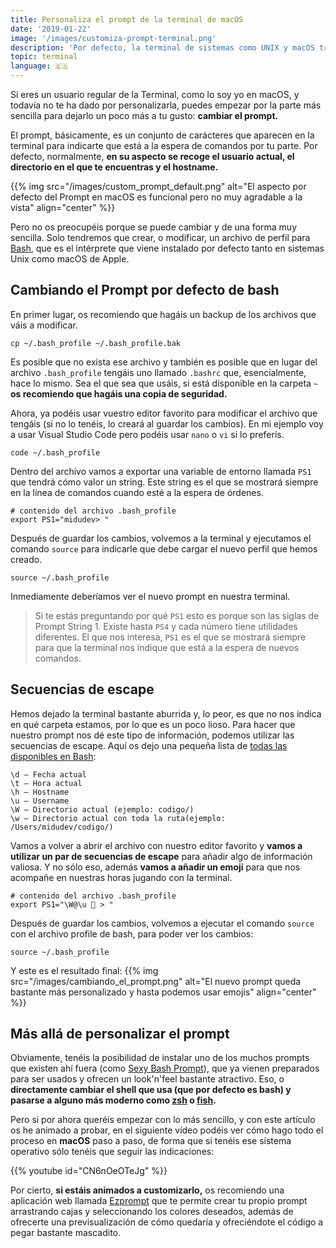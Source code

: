 ```yaml
---
title: Personaliza el prompt de la terminal de macOS
date: '2019-01-22'
image: '/images/customiza-prompt-terminal.png'
description: 'Por defecto, la terminal de sistemas como UNIX y macOS traen bash pero su aspecto no es el más bonito. Y las apariencias importan. ¡Vamos a arreglarlo!'
topic: terminal
language: 🇪🇸
---
```


Si eres un usuario regular de la Terminal, como lo soy yo en macOS, y todavía no te ha dado por personalizarla, puedes empezar por la parte más sencilla para dejarlo un poco más a tu gusto: **cambiar el prompt.**

El prompt, básicamente, es un conjunto de carácteres que aparecen en la terminal para indicarte que está a la espera de comandos por tu parte. Por defecto, normalmente, **en su aspecto se recoge el usuario actual, el directorio en el que te encuentras y el hostname.**

{{% img src="/images/custom_prompt_default.png" alt="El aspecto por defecto del Prompt en macOS es funcional pero no muy agradable a la vista" align="center" %}}

Pero no os preocupéis porque se puede cambiar y de una forma muy sencilla. Solo tendremos que crear, o modificar, un archivo de perfil para [Bash](https://es.wikipedia.org/wiki/Bash), que es el intérprete que viene instalado por defecto tanto en sistemas Unix como macOS de Apple.

## Cambiando el Prompt por defecto de bash

En primer lugar, os recomiendo que hagáis un backup de los archivos que váis a modificar.

```terminal
cp ~/.bash_profile ~/.bash_profile.bak
```

Es posible que no exista ese archivo y también es posible que en lugar del archivo `.bash_profile` tengáis uno llamado `.bashrc` que, esencialmente, hace lo mismo. Sea el que sea que usáis, si está disponible en la carpeta `~` **os recomiendo que hagáis una copia de seguridad.**

Ahora, ya podéis usar vuestro editor favorito para modificar el archivo que tengáis (si no lo tenéis, lo creará al guardar los cambios). En mi ejemplo voy a usar Visual Studio Code pero podéis usar `nano` o `vi` si lo preferís.

```terminal
code ~/.bash_profile
```

Dentro del archivo vamos a exportar una variable de entorno llamada `PS1` que tendrá cómo valor un string. Este string es el que se mostrará siempre en la línea de comandos cuando esté a la espera de órdenes.

```
# contenido del archivo .bash_profile
export PS1="midudev> "
```

Después de guardar los cambios, volvemos a la terminal y ejecutamos el comando `source` para indicarle que debe cargar el nuevo perfil que hemos creado.

```
source ~/.bash_profile
```

Inmediamente deberíamos ver el nuevo prompt en nuestra terminal.

> Si te estás preguntando por qué `PS1` esto es porque son las siglas de Prompt String 1. Existe hasta `PS4` y cada número tiene utilidades diferentes. El que nos interesa, `PS1` es el que se mostrará siempre para que la terminal nos indique que está a la espera de nuevos comandos.

## Secuencias de escape

Hemos dejado la terminal bastante aburrida y, lo peor, es que no nos indica en qué carpeta estamos, por lo que es un poco lioso. Para hacer que nuestro prompt nos dé este tipo de información, podemos utilizar las secuencias de escape. Aquí os dejo una pequeña lista de [todas las disponibles en Bash](http://tldp.org/HOWTO/Bash-Prompt-HOWTO/bash-prompt-escape-sequences.html):

```
\d – Fecha actual
\t – Hora actual
\h – Hostname
\u – Username
\W – Directorio actual (ejemplo: codigo/)
\w – Directorio actual con toda la ruta(ejemplo: /Users/midudev/codigo/)
```

Vamos a volver a abrir el archivo con nuestro editor favorito y **vamos a utilizar un par de secuencias de escape** para añadir algo de información valiosa. Y no sólo eso, además **vamos a añadir un emoji** para que nos acompañe en nuestras horas jugando con la terminal.

```
# contenido del archivo .bash_profile
export PS1="\W@\u 👾 > "
```

Después de guardar los cambios, volvemos a ejecutar el comando `source` con el archivo profile de bash, para poder ver los cambios:

```
source ~/.bash_profile
```

Y este es el resultado final:
{{% img src="/images/cambiando_el_prompt.png" alt="El nuevo prompt queda bastante más personalizado y hasta podemos usar emojis" align="center" %}}

## Más allá de personalizar el prompt

Obviamente, tenéis la posibilidad de instalar uno de los muchos prompts que existen ahí fuera (como [Sexy Bash Prompt](https://github.com/twolfson/sexy-bash-prompt)), que ya vienen preparados para ser usados y ofrecen un look'n'feel bastante atractivo. Eso, o **directamente cambiar el shell que usa (que por defecto es bash) y pasarse a alguno más moderno como [zsh](https://ohmyz.sh/) o [fish](https://fishshell.com/).**

Pero si por ahora queréis empezar con lo más sencillo, y con este artículo os he animado a probar, en el siguiente vídeo podéis ver cómo hago todo el proceso en **macOS** paso a paso, de forma que si tenéis ese sistema operativo sólo tenéis que seguir las indicaciones:

{{% youtube id="CN6nOeOTeJg" %}}

Por cierto, **si estáis animados a customizarlo,** os recomiendo una aplicación web llamada [Ezprompt](http://ezprompt.net/) que te permite crear tu propio prompt arrastrando cajas y seleccionando los colores deseados, además de ofrecerte una previsualización de cómo quedaría y ofreciéndote el código a pegar bastante mascadito.